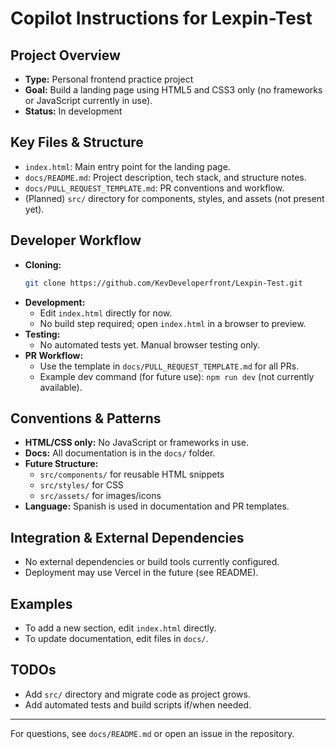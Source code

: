 # Copilot Instructions for Lexpin-Test

## Project Overview
- **Type:** Personal frontend practice project
- **Goal:** Build a landing page using HTML5 and CSS3 only (no frameworks or JavaScript currently in use).
- **Status:** In development

## Key Files & Structure
- `index.html`: Main entry point for the landing page.
- `docs/README.md`: Project description, tech stack, and structure notes.
- `docs/PULL_REQUEST_TEMPLATE.md`: PR conventions and workflow.
- (Planned) `src/` directory for components, styles, and assets (not present yet).

## Developer Workflow
- **Cloning:**
  ```bash
  git clone https://github.com/KevDeveloperfront/Lexpin-Test.git
  ```
- **Development:**
  - Edit `index.html` directly for now.
  - No build step required; open `index.html` in a browser to preview.
- **Testing:**
  - No automated tests yet. Manual browser testing only.
- **PR Workflow:**
  - Use the template in `docs/PULL_REQUEST_TEMPLATE.md` for all PRs.
  - Example dev command (for future use): `npm run dev` (not currently available).

## Conventions & Patterns
- **HTML/CSS only:** No JavaScript or frameworks in use.
- **Docs:** All documentation is in the `docs/` folder.
- **Future Structure:**
  - `src/components/` for reusable HTML snippets
  - `src/styles/` for CSS
  - `src/assets/` for images/icons
- **Language:** Spanish is used in documentation and PR templates.

## Integration & External Dependencies
- No external dependencies or build tools currently configured.
- Deployment may use Vercel in the future (see README).

## Examples
- To add a new section, edit `index.html` directly.
- To update documentation, edit files in `docs/`.

## TODOs
- Add `src/` directory and migrate code as project grows.
- Add automated tests and build scripts if/when needed.

---
For questions, see `docs/README.md` or open an issue in the repository.
